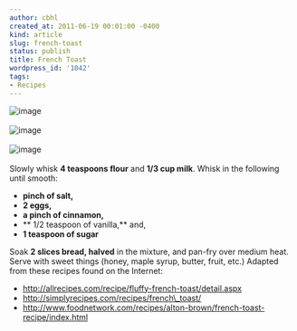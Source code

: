 ```yaml
---
author: cbhl
created_at: 2011-06-19 00:01:00 -0400
kind: article
slug: french-toast
status: publish
title: French Toast
wordpress_id: '1042'
tags:
- Recipes
---
```


![image](//images.michael-chang.ca/blog/wp-content/uploads/2011/06/wpid-IMG_20110618_230507.jpg)\
\
![image](//images.michael-chang.ca/blog/wp-content/uploads/2011/06/wpid-IMG_20110618_230501.jpg)\
\
![image](//images.michael-chang.ca/blog/wp-content/uploads/2011/06/wpid-IMG_20110618_234130.jpg)\
\
Slowly whisk **4 teaspoons flour** and **1/3 cup milk**. Whisk in the
following until smooth:
-   **pinch of salt,**
-   **2 eggs,**
-   **a pinch of cinnamon,**
-   ** 1/2 teaspoon of vanilla,** and,
-   **1 teaspoon of sugar**

Soak **2 slices bread, halved** in the mixture, and pan-fry over medium
heat. Serve with sweet things (honey, maple syrup, butter, fruit, etc.)
Adapted from these recipes found on the Internet:
-   http://allrecipes.com/recipe/fluffy-french-toast/detail.aspx
-   http://simplyrecipes.com/recipes/french\_toast/
-   http://www.foodnetwork.com/recipes/alton-brown/french-toast-recipe/index.html

